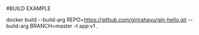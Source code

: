 #BUILD EXAMPLE

docker build --build-arg REPO=https://github.com/girirahayu/gin-hello.git --build-arg BRANCH=master -t app:v1 .
